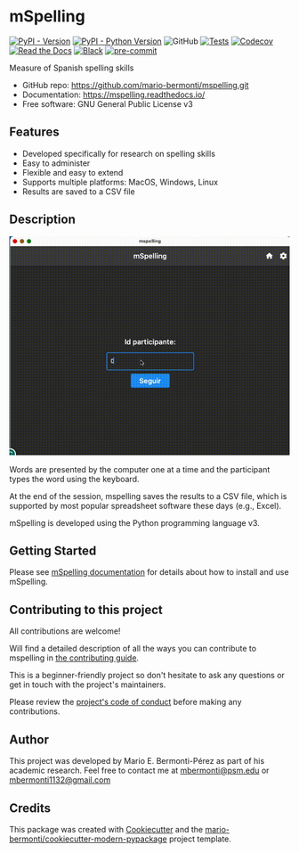 # mSpelling

[![PyPI - Version](https://img.shields.io/pypi/v/mspelling.svg)](https://pypi.python.org/pypi/mspelling)
[![PyPI - Python Version](https://img.shields.io/pypi/pyversions/mspelling.svg)](https://pypi.python.org/pypi/mspelling)
![GitHub](https://img.shields.io/github/license/mario-bermonti/mspelling)
[![Tests](https://github.com/mario-bermonti/mspelling/workflows/tests/badge.svg)](https://github.com/mario-bermonti/mspelling/actions?workflow=tests)
[![Codecov](https://codecov.io/gh/mario-bermonti/mspelling/branch/master/graph/badge.svg?token=YOURTOKEN)](https://codecov.io/gh/mario-bermonti/mspelling)
[![Read the Docs](https://readthedocs.org/projects/mspelling/badge/)](https://mspelling.readthedocs.io/)
[![Black](https://img.shields.io/badge/code%20style-black-000000.svg)](https://github.com/psf/black)
[![pre-commit](https://img.shields.io/badge/pre--commit-enabled-brightgreen?logo=pre-commit&logoColor=white)](https://github.com/pre-commit/pre-commit)

Measure of Spanish spelling skills

* GitHub repo: <https://github.com/mario-bermonti/mspelling.git>
* Documentation: <https://mspelling.readthedocs.io/>
* Free software: GNU General Public License v3

## Features
- Developed specifically for research on spelling skills
- Easy to administer
- Flexible and easy to extend
- Supports multiple platforms: MacOS, Windows, Linux
- Results are saved to a CSV file

## Description

![demo](./mspelling_gif.gif)

Words are presented by the computer one at a time and the participant types the word
using the keyboard.

At the end of the session, mspelling saves the results to a CSV file, which is supported
by most popular spreadsheet software these days (e.g., Excel).

mSpelling is developed using the Python programming language v3.

## Getting Started
Please see [mSpelling documentation][project_docs] for details about how to install and use mSpelling.

## Contributing to this project
  All contributions are welcome!

  Will find a detailed description of all the ways you can contribute to mspelling in
  [the contributing guide][contributing_guide].

  This is a beginner-friendly project so don't hesitate to ask any questions or get in touch
  with the project's maintainers.

  Please review the [project's code of conduct][code_conduct] before making
  any contributions.

## Author
This project was developed by Mario E. Bermonti-Pérez as part of
his academic research. Feel free to contact me at [mbermonti@psm.edu](mailto:mbermonti@psm.edu) or
[mbermonti1132@gmail.com](mailto:mbermonti1132@gmail.com)

## Credits

This package was created with [Cookiecutter][cookiecutter] and the [mario-bermonti/cookiecutter-modern-pypackage][cookiecutter-modern-pypackage] project template.

[cookiecutter]: https://github.com/cookiecutter/cookiecutter
[cookiecutter-modern-pypackage]: https://github.com/mario-bermonti/cookiecutter-modern-pypackage
[project_docs]: https://mspelling.readthedocs.io/
[code_conduct]: ./CODE_OF_CONDUCT.md
[contributing_guide]: ./contributing.md
